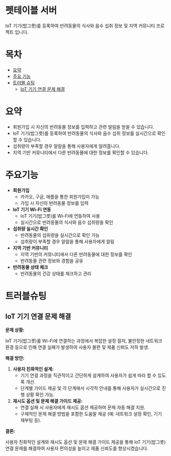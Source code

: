 # 펫테이블 서버

IoT 기기(밥그릇)를 등록하여 반려동물의 식사와 음수 섭취 정보 및 지역 커뮤니티 프로젝트 입니다.

# 목차

-   [요약](#요약)
-   [주요 기능](#주요기능)
-   [트러블 슈팅](#트러블슈팅)
    -   [IoT 기기 연결 문제 해결](#IoT-기기-연결-문제-해결)

# 요약

- 회원가입 시 자신의 반려동물 정보를 입력하고 관련 알림을 받을 수 있습니다.
- IoT 기기(밥그릇)를 등록하여 반려동물의 식사와 음수 섭취 정보를 실시간으로 확인할 수 있습니다.
- 섭취량이 부족할 경우 알람을 통해 사용자에게 알려줍니다.
- 지역 기반 커뮤니티에서 다른 반려동물에 대한 정보를 확인할 수 있습니다.

# 주요기능

- **회원가입**
    - 카카오, 구글, 애플을 통한 회원가입이 가능
    - 가입 시 자신의 반려동물 정보를 입력
- **IoT 기기 Wi-Fi 연동**
    - IoT 기기(밥그릇)를 Wi-Fi에 연동하여 사용
    - 실시간으로 반려동물의 식사와 음수 섭취량을 확인
- **섭취량 실시간 확인**
    - 반려동물의 섭취량을 실시간으로 확인 가능
    - 섭취량이 부족할 경우 알람을 통해 사용자에게 알림
- **지역 기반 커뮤니티**
    - 지역 기반의 커뮤니티에서 다른 반려동물에 대한 정보를 확인
    - 반려동물 관련 정보와 경험을 공유
- **반려동물 상태 체크**
    - 반려동물의 건강 상태를 체크하고 관리
# 트러블슈팅

## IoT 기기 연결 문제 해결

**문제 상황:**

IoT 기기(밥그릇)를 Wi-Fi에 연결하는 과정에서 복잡한 설정 절차, 불안정한 네트워크 환경 등으로 인해 연결 실패가 발생하여 사용자 불편 및 제품 신뢰도 저하 발생.

**해결 방안:**

1. **사용자 친화적인 설계:**
    - 기기 연결 과정을 직관적이고 간단하게 설계하여 사용자가 쉽게 따라 할 수 있도록 개선.
    - 단계별 가이드 제공 및 각 단계에서 시각적 안내를 통해 사용자가 실시간으로 진행 상황 확인 가능.
2. **재시도 옵션 및 문제 해결 가이드 제공:**
    - 연결 실패 시 사용자에게 재시도 옵션 제공하여 문제 자동 해결 지원.
    - 구체적인 문제 해결 방법을 포함한 도움말 제공 (예: 네트워크 설정 확인, 기기 재부팅 등).

**결론:**

사용자 친화적인 설계와 재시도 옵션 및 문제 해결 가이드 제공을 통해 IoT 기기(밥그릇) 연결 문제를 해결하여 사용자 편의성을 높이고 제품 신뢰도를 향상시켰습니다.
